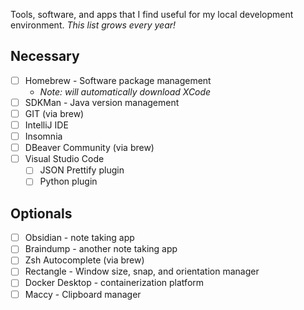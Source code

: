 Tools, software, and apps that I find useful for my local development environment. 
*This list grows every year!*

## Necessary

- [ ] Homebrew - Software package management 
    - *Note: will automatically download XCode*
- [ ] SDKMan - Java version management
- [ ] GIT (via brew)
- [ ] IntelliJ IDE
- [ ] Insomnia
- [ ] DBeaver Community (via brew)
- [ ] Visual Studio Code
    - [ ] JSON Prettify plugin
    - [ ] Python plugin

## Optionals

- [ ] Obsidian - note taking app
- [ ] Braindump - another note taking app
- [ ] Zsh Autocomplete (via brew)
- [ ] Rectangle - Window size, snap, and orientation manager
- [ ] Docker Desktop - containerization platform
- [ ] Maccy - Clipboard manager